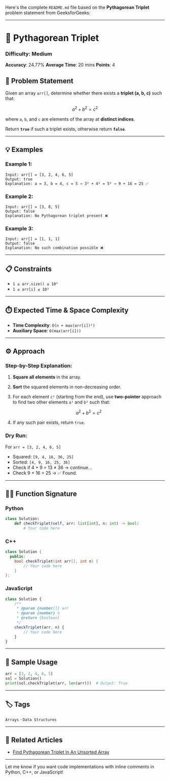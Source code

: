 Here's the complete `README.md` file based on the **Pythagorean Triplet** problem statement from GeeksforGeeks:

---

# 🧮 Pythagorean Triplet

### Difficulty: Medium

**Accuracy**: 24.77%
**Average Time**: 20 mins
**Points**: 4

## 📝 Problem Statement

Given an array `arr[]`, determine whether there exists a **triplet (a, b, c)** such that:

$$
a^2 + b^2 = c^2
$$

where `a`, `b`, and `c` are elements of the array at **distinct indices**.

Return **`true`** if such a triplet exists, otherwise return **`false`**.

---

## 💡 Examples

### Example 1:

```text
Input: arr[] = [3, 2, 4, 6, 5]
Output: true
Explanation: a = 3, b = 4, c = 5 → 3² + 4² = 5² → 9 + 16 = 25 ✅
```

### Example 2:

```text
Input: arr[] = [3, 8, 5]
Output: false
Explanation: No Pythagorean triplet present ❌
```

### Example 3:

```text
Input: arr[] = [1, 1, 1]
Output: false
Explanation: No such combination possible ❌
```

---

## 📋 Constraints

* `1 ≤ arr.size() ≤ 10⁵`
* `1 ≤ arr[i] ≤ 10³`

---

## ⏱️ Expected Time & Space Complexity

* **Time Complexity**: `O(n + max(arr[i])²)`
* **Auxiliary Space**: `O(max(arr[i]))`

---

## ⚙️ Approach

### Step-by-Step Explanation:

1. **Square all elements** in the array.
2. **Sort** the squared elements in non-decreasing order.
3. For each element `c²` (starting from the end), use **two-pointer** approach to find two other elements `a²` and `b²` such that:

   $$
   a^2 + b^2 = c^2
   $$
4. If any such pair exists, return `true`.

### Dry Run:

For `arr = [3, 2, 4, 6, 5]`

* Squared: `[9, 4, 16, 36, 25]`
* Sorted: `[4, 9, 16, 25, 36]`
* Check if 4 + 9 = 13 ≠ 36 → continue...
* Check 9 + 16 = 25 → ✅ Found.

---

## 🧑‍💻 Function Signature

### Python

```python
class Solution:
    def checkTriplet(self, arr: list[int], n: int) -> bool:
        # Your code here
```

### C++

```cpp
class Solution {
  public:
    bool checkTriplet(int arr[], int n) {
        // Your code here
    }
};
```

### JavaScript

```javascript
class Solution {
    /**
     * @param {number[]} arr
     * @param {number} n
     * @return {boolean}
     */
    checkTriplet(arr, n) {
        // Your code here
    }
}
```

---

## 🧪 Sample Usage

```python
arr = [3, 2, 4, 6, 5]
sol = Solution()
print(sol.checkTriplet(arr, len(arr)))  # Output: True
```

---

## 🏷️ Tags

`Arrays` · `Data Structures`

---

## 🔗 Related Articles

* [Find Pythagorean Triplet In An Unsorted Array](https://www.geeksforgeeks.org/find-pythagorean-triplet-in-an-unsorted-array/)

---

Let me know if you want code implementations with inline comments in Python, C++, or JavaScript!
